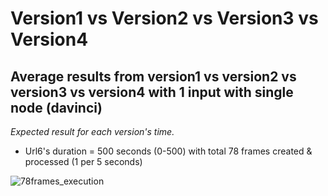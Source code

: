 # Version1 vs Version2 vs Version3 vs Version4

## Average results from version1 vs version2 vs version3 vs version4 with 1 input with single node (davinci)

*Expected result for each version's time.*

* Url6's duration = 500 seconds (0-500) with total 78 frames created & processed (1 per 5 seconds)

 ![78frames_execution](https://user-images.githubusercontent.com/57920951/152551732-63426362-a7df-46bd-8f42-eb00fe53c3d7.png)